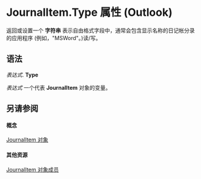 
# JournalItem.Type 属性 (Outlook)

返回或设置一个 **字符串** 表示自由格式字段中，通常会包含显示名称的日记帐分录的应用程序 (例如，"MSWord"。)读/写。


## 语法

 _表达式_. **Type**

 _表达式_ 一个代表 **JournalItem** 对象的变量。


## 另请参阅


#### 概念


[JournalItem 对象](6e850295-39f9-47b8-e866-9622e9958c69.md)
#### 其他资源


[JournalItem 对象成员](13a0cd10-44bc-a167-c613-93985f698d95.md)